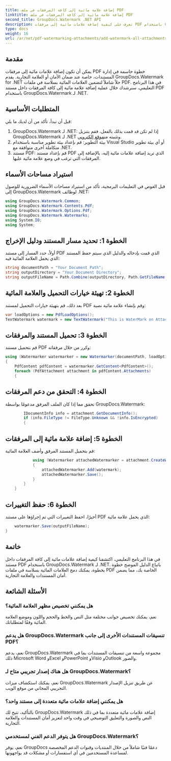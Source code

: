 ```yaml
---
title: إضافة علامة مائية إلى كافة المرفقات في ملف PDF
linktitle: إضافة علامة مائية إلى كافة المرفقات في ملف PDF
second_title: GroupDocs.Watermark .NET API
description: تعرف على كيفية إضافة علامات مائية إلى مرفقات PDF باستخدام GroupDocs.Watermark لـ .NET. تأمين المستندات الخاصة بك مع العلامات المائية المخصصة بسهولة.
type: docs
weight: 16
url: /ar/net/pdf-watermarking-attachments/add-watermark-all-attachments-pdf/
---
```

## مقدمة
يمكن أن تكون إضافة علامات مائية إلى مرفقات PDF خطوة حاسمة في إدارة المستندات، خاصة عند ضمان الأمان أو العلامة التجارية. يقدم GroupDocs.Watermark for .NET حلاً شاملاً لتضمين العلامات المائية بسلاسة في ملفات PDF. في هذا البرنامج التعليمي، سنرشدك خلال عملية إضافة علامة مائية إلى كافة المرفقات داخل مستند PDF باستخدام GroupDocs.Watermark لـ .NET.
## المتطلبات الأساسية
قبل أن نبدأ، تأكد من أن لديك ما يلي:
1.  GroupDocs.Watermark لـ .NET: إذا لم تكن قد قمت بذلك بالفعل، فقم بتنزيل GroupDocs.Watermark لـ .NET وتثبيته من[موقع إلكتروني](https://releases.groupdocs.com/Watermark/net/).
2. بيئة التطوير: قم بإعداد بيئة تطوير مناسبة باستخدام Visual Studio أو أي بيئة تطوير متكاملة أخرى متوافقة مع .NET.
3. مستند PDF: قم بإعداد مستند PDF الذي تريد إضافة علامات مائية إليه، بالإضافة إلى المرفقات التي ترغب في وضع علامة مائية عليها.

## استيراد مساحات الأسماء
قبل الغوص في التعليمات البرمجية، تأكد من استيراد مساحات الأسماء الضرورية للوصول إلى GroupDocs.Watermark لوظائف .NET:
```csharp
using GroupDocs.Watermark.Common;
using GroupDocs.Watermark.Contents.Pdf;
using GroupDocs.Watermark.Options.Pdf;
using GroupDocs.Watermark.Watermarks;
using System.IO;
using System;
```
## الخطوة 1: تحديد مسار المستند ودليل الإخراج
أولاً، حدد المسار إلى مستند PDF الذي قمت بإدخاله والدليل الذي سيتم حفظ المستند الذي يحمل العلامة المائية فيه:
```csharp
string documentPath = "Your Document Path";
string outputDirectory = "Your Document Directory";
string outputFileName = Path.Combine(outputDirectory, Path.GetFileName(documentPath));
```
## الخطوة 2: تهيئة خيارات التحميل والعلامة المائية
بعد ذلك، قم بتهيئة خيارات التحميل لمستند PDF وقم بإنشاء علامة مائية نصية:
```csharp
var loadOptions = new PdfLoadOptions();
TextWatermark watermark = new TextWatermark("This is WaterMark on Attachment", new Font("Arial", 19));
```
## الخطوة 3: تحميل المستند والمرفقات
قم بتحميل مستند PDF وكرر من خلال مرفقاته:
```csharp
using (Watermarker watermarker = new Watermarker(documentPath, loadOptions))
{
    PdfContent pdfContent = watermarker.GetContent<PdfContent>();
    foreach (PdfAttachment attachment in pdfContent.Attachments)
    {
```
## الخطوة 4: التحقق من دعم المرفقات
تحقق مما إذا كان الملف المرفق مدعومًا بواسطة GroupDocs.Watermark:
```csharp
        IDocumentInfo info = attachment.GetDocumentInfo();
        if (info.FileType != FileType.Unknown && !info.IsEncrypted)
        {
```
## الخطوة 5: إضافة علامة مائية إلى المرفقات
قم بتحميل المستند المرفق وأضف العلامة المائية:
```csharp
            using (Watermarker attachedWatermarker = attachment.CreateWatermarker())
            {
                attachedWatermarker.Add(watermark);
                attachedWatermarker.Save();
            }
        }
    }
```
## الخطوة 6: حفظ التغييرات
أخيرًا، احفظ التغييرات التي تم إجراؤها على مستند PDF الذي يحمل علامة مائية:
```csharp
    watermarker.Save(outputFileName);
}
```

## خاتمة
في هذا البرنامج التعليمي، اكتشفنا كيفية إضافة علامات مائية إلى كافة المرفقات داخل مستند PDF باستخدام GroupDocs.Watermark لـ .NET. باتباع الدليل الموضح خطوة بخطوة، يمكنك دمج العلامات المائية بسلاسة في ملفات PDF الخاصة بك، مما يضمن أمان المستندات والعلامة التجارية.
## الأسئلة الشائعة
### هل يمكنني تخصيص مظهر العلامة المائية؟
نعم، يمكنك تخصيص جوانب مختلفة مثل النص والخط والحجم واللون وموضع العلامة المائية وفقًا لمتطلباتك.
### هل يدعم GroupDocs.Watermark تنسيقات المستندات الأخرى إلى جانب PDF؟
نعم، يدعم GroupDocs.Watermark مجموعة واسعة من تنسيقات المستندات بما في ذلك Microsoft Word وExcel وPowerPoint وVisio وOutlook والصور.
### هل هناك إصدار تجريبي متاح لـ GroupDocs.Watermark؟
نعم، يمكنك استكشاف ميزات GroupDocs.Watermark عن طريق تنزيل الإصدار التجريبي المجاني من موقع الويب.
### هل يمكنني إضافة علامات مائية متعددة إلى مستند واحد؟
بالتأكيد، تتيح لك GroupDocs.Watermark إضافة علامات مائية متعددة بما في ذلك النص والصورة والتعليق التوضيحي في وقت واحد لتعزيز أمان المستندات والعلامة التجارية.
### هل يتوفر الدعم الفني لمستخدمي GroupDocs.Watermark؟
نعم، يوفر GroupDocs دعمًا فنيًا شاملاً من خلال المنتديات وقنوات الدعم المخصصة لمساعدة المستخدمين في أي استفسارات أو مشكلات قد يواجهونها.
